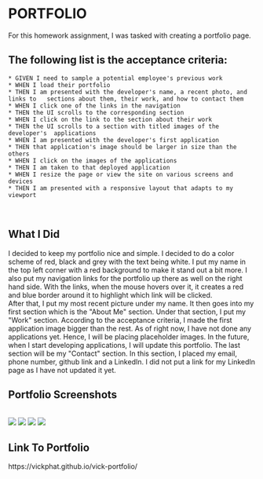 # PORTFOLIO

For this homework assignment, I was tasked with creating a portfolio page.

<h2>The following list is the acceptance criteria:</h2>

    * GIVEN I need to sample a potential employee's previous work
    * WHEN I load their portfolio
    * THEN I am presented with the developer's name, a recent photo, and links to   sections about them, their work, and how to contact them
    * WHEN I click one of the links in the navigation
    * THEN the UI scrolls to the corresponding section
    * WHEN I click on the link to the section about their work
    * THEN the UI scrolls to a section with titled images of the developer's  applications
    * WHEN I am presented with the developer's first application
    * THEN that application's image should be larger in size than the others
    * WHEN I click on the images of the applications
    * THEN I am taken to that deployed application
    * WHEN I resize the page or view the site on various screens and devices
    * THEN I am presented with a responsive layout that adapts to my viewport

<br>
<h2>What I Did</h2>
I decided to keep my portfolio nice and simple. I decided to do a color scheme 
of red, black and grey with the text being white. I put my name in the top left corner with a red background to make it stand out a bit more. I also put my navigation links for the portfolio up there as well on the right hand side. With the links, when the mouse hovers over it, it creates a red and blue border around it to highlight which link will be clicked. 
<br>
After that, I put my most recent picture under my name. It then goes into my first section which is the "About Me" section. Under that section, I put my "Work" section. According to the acceptance criteria, I made the first application image bigger than the rest. As of right now, I have not done any applications yet. Hence, I will be placing placeholder images. In the future, when I start developing applications, I will update this portfolio. The last section will be my "Contact" section. In this section, I placed my email, phone number, github link and a LinkedIn. I did not put a link for my LinkedIn page as I have not updated it yet. 
<br>
<h2>Portfolio Screenshots</h2>
<br>

<img src="https://github.com/vickphat/vick-portfolio/blob/master/Assets/images/profile-screenshot1.JPG">
<img src="https://github.com/vickphat/vick-portfolio/blob/master/Assets/images/profile-screenshot2.JPG">
<img src="https://github.com/vickphat/vick-portfolio/blob/master/Assets/images/profile-screenshot3.JPG">
<img src="https://github.com/vickphat/vick-portfolio/blob/master/Assets/images/profile-screenshot4.JPG">

<br>
<h2>Link To Portfolio</h2>
https://vickphat.github.io/vick-portfolio/

